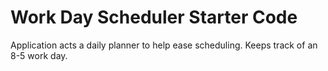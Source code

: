 # Work Day Scheduler Starter Code
Application acts a daily planner to help ease scheduling.
Keeps track of an 8-5 work day.
